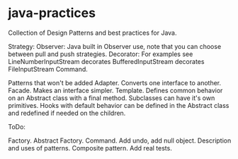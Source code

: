 java-practices
==============

Collection of Design Patterns and best practices for Java.

Strategy:
Observer: Java built in Observer use, note that you can choose between pull and push strategies.
Decorator: For examples see LineNumberInputStream decorates BufferedInputStream decorates FileInputStream
Command.

Patterns that won't be added
Adapter. Converts one interface to another.
Facade. Makes an interface simpler.
Template. Defines common behavior on an Abstract class with a final method. Subclasses can have it's own primitives. Hooks with default behavior can be defined in the Abstract class and redefined if needed on the children.

ToDo:

Factory.
Abstract Factory.
Command. Add undo, add null object.
Description and uses of patterns.
Composite pattern. Add real tests.
